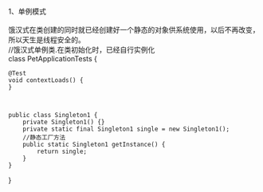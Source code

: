 # 
1、单例模式
<br/>
<br/>
饿汉式在类创建的同时就已经创建好一个静态的对象供系统使用，以后不再改变，所以天生是线程安全的。
<br/>
//饿汉式单例类.在类初始化时，已经自行实例化 
<br/>
class PetApplicationTests {

    @Test
    void contextLoads() {
    }


    
    public class Singleton1 {
        private Singleton1() {}
        private static final Singleton1 single = new Singleton1();
        //静态工厂方法 
        public static Singleton1 getInstance() {
            return single;
        }
    }

}
